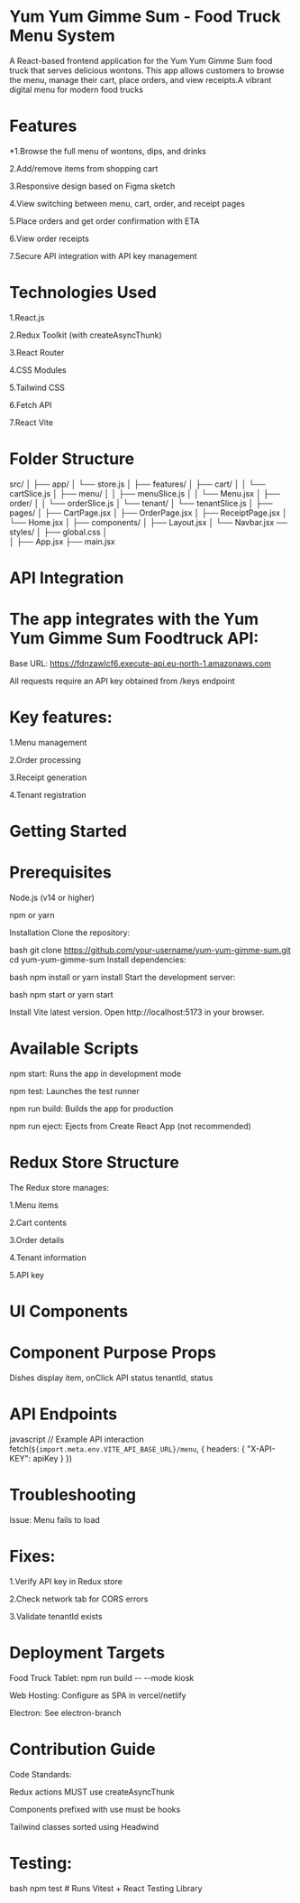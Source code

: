# Yum Yum Gimme Sum - Food Truck Menu System  
A React-based frontend application for the Yum Yum Gimme Sum food truck that serves delicious wontons. This app allows customers to browse the menu, manage their cart, place orders, and view receipts.A vibrant digital menu for modern food trucks

# Features
*1.Browse the full menu of wontons, dips, and drinks

 2.Add/remove items from shopping cart
 
 3.Responsive design based on Figma sketch

 4.View switching between menu, cart, order, and receipt pages

 5.Place orders and get order confirmation with ETA

 6.View order receipts

 7.Secure API integration with API key management

# Technologies Used

1.React.js

2.Redux Toolkit (with createAsyncThunk)

3.React Router

4.CSS Modules

5.Tailwind CSS

6.Fetch API

7.React Vite

# Folder Structure

src/
│
├── app/
│   └── store.js
│
├── features/
│   ├── cart/
│   │   └── cartSlice.js
│   ├── menu/
│   │   ├── menuSlice.js
│   │   └── Menu.jsx
│   ├── order/
│   │   └── orderSlice.js
│   └── tenant/
│       └── tenantSlice.js
│
├── pages/
│   ├── CartPage.jsx
│   ├── OrderPage.jsx
│   ├── ReceiptPage.jsx
│   └── Home.jsx
│
├── components/
│   ├── Layout.jsx
│   └── Navbar.jsx
── styles/
│   ├── global.css
│   
│
├── App.jsx
├── main.jsx

# API Integration
# The app integrates with the Yum Yum Gimme Sum Foodtruck API:

Base URL: https://fdnzawlcf6.execute-api.eu-north-1.amazonaws.com

All requests require an API key obtained from /keys endpoint

# Key features:

1.Menu management

2.Order processing

3.Receipt generation

4.Tenant registration

# Getting Started
# Prerequisites
Node.js (v14 or higher)

npm or yarn

Installation
Clone the repository:

bash
git clone https://github.com/your-username/yum-yum-gimme-sum.git
cd yum-yum-gimme-sum
Install dependencies:

bash
npm install
or
yarn install
Start the development server:

bash
npm start
or
yarn start

Install Vite latest version.
Open http://localhost:5173 in your browser.

# Available Scripts
npm start: Runs the app in development mode

npm test: Launches the test runner

npm run build: Builds the app for production

npm run eject: Ejects from Create React App (not recommended)

# Redux Store Structure
The Redux store manages:

1.Menu items

2.Cart contents

3.Order details

4.Tenant information

5.API key

# UI Components
# Component	              Purpose                	Props
<MenuItem />   	      Dishes display	item,      onClick
<TenantBadge />	      API status	tenantId,      status

# API Endpoints
javascript
// Example API interaction
fetch(`${import.meta.env.VITE_API_BASE_URL}/menu`, {
  headers: { "X-API-KEY": apiKey }
})
# Troubleshooting
Issue: Menu fails to load
# Fixes:

1.Verify API key in Redux store

2.Check network tab for CORS errors

3.Validate tenantId exists

# Deployment Targets
Food Truck Tablet: npm run build -- --mode kiosk

Web Hosting: Configure as SPA in vercel/netlify

Electron: See electron-branch

# Contribution Guide
Code Standards:

Redux actions MUST use createAsyncThunk

Components prefixed with use must be hooks

Tailwind classes sorted using Headwind

# Testing:

bash
npm test # Runs Vitest + React Testing Library

